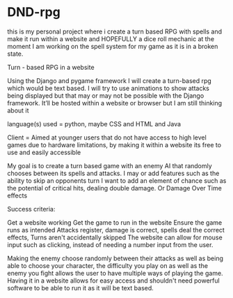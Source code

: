 # DND-rpg

this is my personal project where i create a turn based RPG with spells and make it run within a website and HOPEFULLY a dice roll mechanic at the moment I am working on the spell system for my game as it is in a broken state.



Turn - based RPG in a website

Using the Django and pygame framework I will create a turn-based rpg which would be text based. I will try to use animations to show attacks being displayed but that may or may not be possible with the Django framework. It’ll be hosted within a website or browser but I am still thinking about it

language(s) used = python, maybe CSS and HTML and Java

Client = Aimed at younger users that do not have access to high level games due to hardware limitations, by making it within a website its free to use and easily accessible

My goal is to create a turn based game with an enemy AI that randomly chooses between its spells and attacks. I may or add features such as the ability to skip an opponents turn
I want to add an element of chance such as the potential of critical hits, dealing double damage.
Or Damage Over Time effects



Success criteria:

Get a website working
Get the game to run in the website
Ensure the game runs as intended
Attacks register, damage is correct, spells deal the correct effects,
Turns aren't accidentally skipped
The website can allow for mouse input such as clicking, instead of needing a number input from the user.


Making the enemy choose randomly between their attacks as well as being able to choose your character, the difficulty you play on as well as the enemy you fight allows the user to have multiple ways of playing the game. Having it in a website allows for easy access and shouldn't need powerful software to be able to run it as it will be text based.



